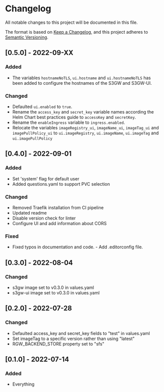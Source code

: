 # Changelog

All notable changes to this project will be documented in this file.

The format is based on [Keep a Changelog](https://keepachangelog.com/en/1.0.0/),
and this project adheres to [Semantic Versioning](https://semver.org/spec/v2.0.0.html).

## [0.5.0] - 2022-09-XX

### Added

- The variables `hostnameNoTLS`, `ui.hostname` and `ui.hostnameNoTLS`
  has been added to configure the hostnames of the S3GW and S3GW-UI.
  
### Changed

- Defaulted `ui.enabled` to `true`.
- Rename the `access_key` and `secret_key` variable names according
  the Helm Chart best practices guide to `accessKey` and `secretKey`.
- Rename the `enableIngress` variable to `ingress.enabled`.
- Relocate the variables `imageRegistry_ui`, `imageName_ui`,
  `imageTag_ui` and `imagePullPolicy_ui` to `ui.imageRegistry`,
  `ui.imageName`, `ui.imageTag` and `ui.imagePullPolicy` 
  
## [0.4.0] - 2022-09-01

### Added

- Set 'system' flag for default user
- Added questions.yaml to support PVC selection

### Changed

- Removed Traefik installation from CI pipeline
- Updated readme
- Disable version check for linter
- Configure UI and add information about CORS

### Fixed

- Fixed typos in documentation and code. - Add .editorconfig file.

## [0.3.0] - 2022-08-04

### Changed

- s3gw image set to v0.3.0 in values.yaml
- s3gw-ui image set to v0.3.0 in values.yaml

## [0.2.0] - 2022-07-28

### Changed

- Defaulted access_key and secret_key fields to "test" in values.yaml
- Set imageTag to a specific version rather than using "latest"
- RGW_BACKEND_STORE property set to "sfs"

## [0.1.0] - 2022-07-14

### Added

- Everything
